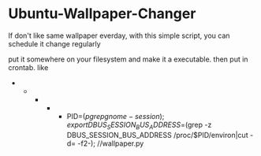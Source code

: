 Ubuntu-Wallpaper-Changer
========================

If don't like same wallpaper everday, with this simple script, you can schedule it change regularly

put it somewhere on your filesystem and make it a executable. then put in crontab. like

* * * * * PID=$(pgrep gnome-session); export DBUS_SESSION_BUS_ADDRESS=$(grep -z DBUS_SESSION_BUS_ADDRESS /proc/$PID/environ|cut -d= -f2-); /<script-path>/wallpaper.py
